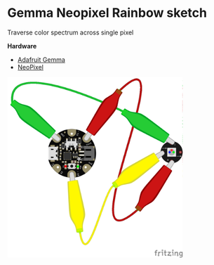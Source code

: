 # Gemma Neopixel Rainbow sketch

Traverse color spectrum across single pixel 

**Hardware**
- [Adafruit Gemma](https://www.adafruit.com/product/1222)
- [NeoPixel](https://www.adafruit.com/product/1559)

<img src="./gemma_neopixel_rainbow_bb.png?raw=true" width="400" alt="circuit diagram">
